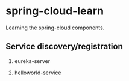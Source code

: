 # spring-cloud-learn

Learning the spring-cloud components. 

## Service discovery/registration

1. eureka-server

2. helloworld-service

